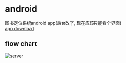 # android

图书定位系统android app(后台改了, 现在应该只能看个界面)  
[app download](https://github.com/meiqua/bpsys-android/raw/master/app-release.apk)  
  
## flow chart
![server](https://github.com/meiqua/bpsys-server/blob/master/server.png)
